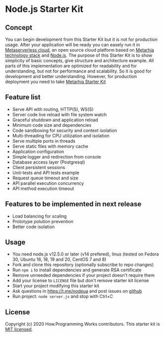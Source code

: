 # Node.js Starter Kit

## Concept

You can begin development from this Starter Kit but it is not for production
usage. After your application will be ready you can easely run it in
[Metaserverless cloud](https://github.com/Metaserverless), an open source cloud
platform based on [Metarhia technology stack](https://github.com/metarhia) and
[Node.js](https://nodejs.org/en/). The purpose of this Starter Kit is to show
simplicity of basic concepts, give structure and architecture example. All parts
of this implementation are optimized for readability and for understanding, but
not for performance and scalability. So it is good for development and better
understanding. However, for production deployment you need to take
[Metarhia Starter Kit](https://github.com/metarhia/StarterKit)

## Feature list

- Serve API with routing, HTTP(S), WS(S)
- Server code live reload with file system watch
- Graceful shutdown and application reload
- Minimum code size and dependencies
- Code sandboxing for security and context isolation
- Multi-threading for CPU utilization and isolation
- Serve multiple ports in threads
- Serve static files with memory cache
- Application configuration
- Simple logger and redirection from console
- Database access layer (Postgresql)
- Client persistent sessions
- Unit-tests and API tests example
- Request queue timeout and size
- API parallel execution concurrency
- API method execution timeout

## Features to be implemented in next release

- Load balancing for scaling
- Prototype polution prevention
- Better code isolation

## Usage

- You need node.js v12.5.0 or later (v14 prefered), linux (tested on Fedora 30,
Ubuntu 16, 18, 19 and 20, CentOS 7 and 8)
- Fork and clone this repository (optionally subscribe to repo changes)
- Run `npm i` to install dependencies and generate RSA certificate
- Remove unneeded dependencies if your project doesn't require them
- Add your license to `LICENSE` file but don't remove starter kit license
- Start your project modifying this starter kit
- Ask questions in https://t.me/nodeua and post issues on
[github](https://github.com/HowProgrammingWorks/NodejsStarterKit/issues)
- Run project: `node server.js` and stop with Ctrl+C

## License

Copyright (c) 2020 How.Programming.Works contributors.
This starter kit is [MIT licensed](./LICENSE).
